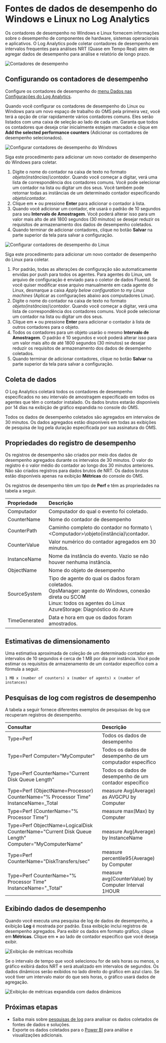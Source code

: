 <properties 
   pageTitle="Contadores de desempenho do Windows e Linux no Log Analytics | Microsoft Azure"
   description="Os contadores de desempenho são coletados pelo Log Analytics para analisar o desempenho em agentes do Windows e Linux. Este artigo descreve como configurar a coleta de contadores de desempenho para agentes do Windows e do Linux, os detalhes deles que são armazenados no repositório do OMS e como analisá-los no portal do OMS."
   services="log-analytics"
   documentationCenter=""
   authors="bwren"
   manager="jwhit"
   editor="tysonn" />
<tags 
   ms.service="log-analytics"
   ms.devlang="na"
   ms.topic="article"
   ms.tgt_pltfrm="na"
   ms.workload="infrastructure-services"
   ms.date="04/28/2016"
   ms.author="bwren" />

# Fontes de dados de desempenho do Windows e Linux no Log Analytics 

Os contadores de desempenho no Windows e Linux fornecem informações sobre o desempenho de componentes de hardware, sistemas operacionais e aplicativos. O Log Analytics pode coletar contadores de desempenho em intervalos frequentes para análises NRT (Quase em Tempo Real) além de agregar dados de desempenho para análise e relatório de longo prazo.

![Contadores de desempenho](media/log-analytics-data-sources-performance-counters/overview.png)

## Configurando os contadores de desempenho

Configure os contadores de desempenho do [menu Dados nas Configurações do Log Analytics](log-analytics-data-sources.md/configuring-data-sources).

Quando você configurar os contadores de desempenho do Linux ou Windows para um novo espaço de trabalho do OMS pela primeira vez, você terá a opção de criar rapidamente vários contadores comuns. Eles serão listados com uma caixa de seleção ao lado de cada um. Garanta que todos os contadores que deseja criar inicialmente estejam marcados e clique em **Add the selected performance counters** (Adicionar os contadores de desempenho selecionados).

![Configurar contadores de desempenho do Windows](media/log-analytics-data-sources-performance-counters/configure-windows.png)

Siga este procedimento para adicionar um novo contador de desempenho do Windows para coletar.

1. Digite o nome do contador na caixa de texto no formato *objeto(instâncias)\\contador*. Quando você começar a digitar, verá uma lista de correspondência dos contadores comuns. Você pode selecionar um contador na lista ou digitar um dos seus. Você também pode retornar todas as instâncias de um determinado contador especificando *objeto\\contador*. 
2. Clique em **+** ou pressione **Enter** para adicionar o contador à lista.
3. Quando você adicionar um contador, ele usará o padrão de 10 segundos para seu **Intervalo de Amostragem**. Você poderá alterar isso para um valor mais alto de até 1800 segundos (30 minutos) se desejar reduzir os requisitos de armazenamento dos dados de desempenho coletados.
4. Quando terminar de adicionar contadores, clique no botão **Salvar** na parte superior da tela para salvar a configuração.

![Configurar contadores de desempenho do Linux](media/log-analytics-data-sources-performance-counters/configure-linux.png)

Siga este procedimento para adicionar um novo contador de desempenho do Linux para coletar.

1. Por padrão, todas as alterações de configuração são automaticamente envidas por push para todos os agentes. Para agentes do Linux, um arquivo de configuração é enviado para o coletor de dados Fluentd. Se você quiser modificar esse arquivo manualmente em cada agente do Linux, desmarque a caixa *Apply below configuration to my Linux machines* (Aplicar as configurações abaixo aos computadores Linux).
2. Digite o nome do contador na caixa de texto no formato *objeto(instâncias)\\contador*. Quando você começar a digitar, verá uma lista de correspondência dos contadores comuns. Você pode selecionar um contador na lista ou digitar um dos seus.  
2. Clique em **+** ou pressione **Enter** para adicionar o contador à lista de outros contadores para o objeto.
3. Todos os contadores para um objeto usarão o mesmo **Intervalo de Amostragem**. O padrão é 10 segundos e você poderá alterar isso para um valor mais alto de até 1800 segundos (30 minutos) se desejar reduzir os requisitos de armazenamento dos dados de desempenho coletados.
4. Quando terminar de adicionar contadores, clique no botão **Salvar** na parte superior da tela para salvar a configuração.

## Coleta de dados

O Log Analytics coletará todos os contadores de desempenho especificados no seu intervalo de amostragem especificado em todos os agentes que têm o contador instalado. Os dados brutos estarão disponíveis por 14 dias na exibição de gráfico expandida no console do OMS.

Todos os dados de desempenho coletados são agregados em intervalos de 30 minutos. Os dados agregados estão disponíveis em todas as exibições de pesquisa de log pela duração especificada por sua assinatura do OMS.


## Propriedades do registro de desempenho

Os registros de desempenho são criados por meio dos dados de desempenho agregados durante os intervalos de 30 minutos. O valor do registro é o valor médio do contador ao longo dos 30 minutos anteriores. Não são criados registros para dados brutos de NRT. Os dados brutos estão disponíveis apenas na exibição **Métricas** do console do OMS.

Os registros de desempenho têm um tipo de **Perf** e têm as propriedades na tabela a seguir.

| Propriedade | Descrição |
|:--|:--|
| Computador | Computador do qual o evento foi coletado. |
| CounterName | Nome do contador de desempenho |
| CounterPath | Caminho completo do contador no formato \\\<Computador>\\objeto(instância)\\contador. |
| CounterValue | Valor numérico do contador agregados em 30 minutos. |
| InstanceName | Nome da instância do evento. Vazio se não houver nenhuma instância. |
| ObjectName | Nome do objeto de desempenho |
| SourceSystem | Tipo de agente do qual os dados foram coletados. <br> OpsManager: agente do Windows, conexão direta ou SCOM <br> Linux: todos os agentes do Linux <br> AzureStorage: Diagnóstico do Azure |
| TimeGenerated | Data e hora em que os dados foram amostrados. |


## Estimativas de dimensionamento

 Uma estimativa aproximada de coleção de um determinado contador em intervalos de 10 segundos é cerca de 1 MB por dia por instância. Você pode estimar os requisitos de armazenamento de um contador específico com a fórmula a seguir.

	1 MB x (number of counters) x (number of agents) x (number of instances)

## Pesquisas de log com registros de desempenho

A tabela a seguir fornece diferentes exemplos de pesquisas de log que recuperam registros de desempenho.

| Consultar | Descrição |
|:--|:--|
| Type=Perf | Todos os dados de desempenho |
| Type=Perf Computer="MyComputer" | Todos os dados de desempenho de um computador específico |
| Type=Perf CounterName="Current Disk Queue Length" | Todos os dados de desempenho de um contador específico |
| Type=Perf (ObjectName=Processor) CounterName="% Processor Time" InstanceName=\_Total | measure Avg(Average) as AVGCPU by Computer | Utilização média da CPU em todos os computadores |
| Type=Perf (CounterName="% Processor Time") | measure max(Max) by Computer | Utilização máxima da CPU em todos os computadores |
| Type=Perf ObjectName=LogicalDisk CounterName="Current Disk Queue Length" Computer="MyComputerName" | measure Avg(Average) by InstanceName | Comprimento médio da fila de disco atual em todas as instâncias de um determinado computador |
| Type=Perf CounterName="DiskTransfers/sec" | measure percentile95(Average) by Computer | 95º percentil de transferências de disco/s em todos os computadores |
| Type=Perf CounterName="% Processor Time" InstanceName="\_Total" | measure avg(CounterValue) by Computer Interval 1HOUR | Média por hora do uso da CPU em todos os computadores | | Type=Perf Computer="MyComputer" CounterName=%* InstanceName=\_Total | measure percentile70(CounterValue) by CounterName Interval 1HOUR | Percentil 70 por hora de cada contador de percentagem % para um computador específico | | Type=Perf CounterName="% Processor Time" InstanceName="\_Total" (Computer="MyComputer") | measure min(CounterValue), avg(CounterValue), percentile75(CounterValue), max(CounterValue) by Computer Interval 1HOUR | Uso da CPU médio por horam mínimo, máximo e percentil 75 para um computador específico |

## Exibindo dados de desempenho

Quando você executa uma pesquisa de log de dados de desempenho, a exibição **Log** é mostrada por padrão. Essa exibição inclui registros de desempenho agregados. Para exibir os dados em formato gráfico, clique em **Métricas**. Clique em **+** ao lado de contador específico que você deseja exibir.

![Exibição de métricas recolhida](media/log-analytics-data-sources-performance-counters/metricscollapsed.png)


Se o intervalo de tempo que você selecionou for de seis horas ou menos, o gráfico exibirá dados NRT e será atualizado em intervalos de segundos. Os dados dinâmicos serão exibidos no lado direito do gráfico em azul claro. Se você tiver um intervalo maior do que seis horas, o gráfico usará dados de agregação.

![Exibição de métricas expandida com dados dinâmicos](media/log-analytics-data-sources-performance-counters/metricsexpanded.png)

## Próximas etapas

- Saiba mais sobre [pesquisas de log](log-analytics-log-searches.md) para analisar os dados coletados de fontes de dados e soluções.  
- Exporte os dados coletados para o [Power BI](log-analytics-powerbi.md) para análise e visualizações adicionais.

<!---HONumber=AcomDC_0504_2016-->